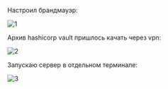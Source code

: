 Настроил брандмауэр:

![1](https://user-images.githubusercontent.com/26553608/160374601-8665ccae-3d2c-41fa-8259-2ed51ff32eff.JPG)  

Архив hashicorp vault пришлось качать через vpn:

![2](https://user-images.githubusercontent.com/26553608/160399106-b680c826-2e1f-4a87-b95b-44d51c1773a7.JPG)  

Запускаю сервер в отдельном терминале:  

![3](https://user-images.githubusercontent.com/26553608/160424754-c4f198de-504f-413f-bf15-b40529a325eb.JPG)  









